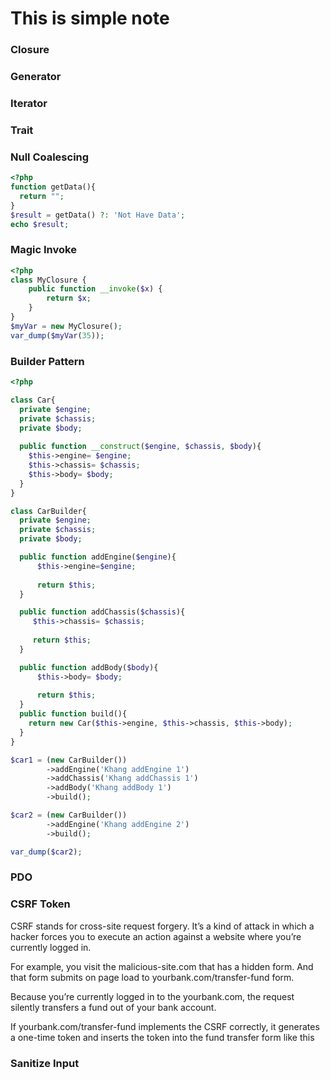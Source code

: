 # This is simple note
### Closure
### Generator
### Iterator
### Trait
### Null Coalescing 
```php
<?php
function getData(){
  return "";
}
$result = getData() ?: 'Not Have Data';
echo $result;
```

### Magic Invoke
```php
<?php
class MyClosure {
    public function __invoke($x) {
        return $x;
    }
}
$myVar = new MyClosure();
var_dump($myVar(35));
```

### Builder Pattern
```php
<?php

class Car{
  private $engine;
  private $chassis;
  private $body;
  
  public function __construct($engine, $chassis, $body){
    $this->engine= $engine;
    $this->chassis= $chassis;
    $this->body= $body;
  }
}

class CarBuilder{
  private $engine;
  private $chassis;
  private $body;

  public function addEngine($engine){
      $this->engine=$engine;
      
      return $this;
  }

  public function addChassis($chassis){
     $this->chassis= $chassis;
     
     return $this;
  }

  public function addBody($body){
      $this->body= $body;
      
      return $this;
  }
  public function build(){
    return new Car($this->engine, $this->chassis, $this->body);
  }
}

$car1 = (new CarBuilder())
        ->addEngine('Khang addEngine 1')
        ->addChassis('Khang addChassis 1')
        ->addBody('Khang addBody 1')
        ->build();

$car2 = (new CarBuilder())
        ->addEngine('Khang addEngine 2')
        ->build();

var_dump($car2);

```
### PDO
### CSRF Token
CSRF stands for cross-site request forgery. It’s a kind of attack in which a hacker forces you to execute an action against a website where you’re currently logged in.

For example, you visit the malicious-site.com that has a hidden form. And that form submits on page load to yourbank.com/transfer-fund form.

Because you’re currently logged in to the yourbank.com, the request silently transfers a fund out of your bank account.

If yourbank.com/transfer-fund implements the CSRF correctly, it generates a one-time token and inserts the token into the fund transfer form like this

### Sanitize Input

